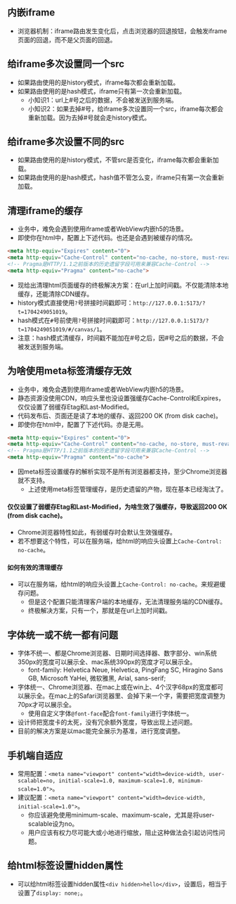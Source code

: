 ## 内嵌iframe
* 浏览器机制：iframe路由发生变化后，点击浏览器的回退按钮，会触发iframe页面的回退，而不是父页面的回退。

## 给iframe多次设置同一个src
* 如果路由使用的是history模式，iframe每次都会重新加载。
* 如果路由使用的是hash模式，iframe只有第一次会重新加载。
  - 小知识1：url上#号之后的数据，不会被发送到服务端。
  - 小知识2：如果去掉#号，给iframe多次设置同一个src，iframe每次都会重新加载。因为去掉#号就会走history模式。

## 给iframe多次设置不同的src
* 如果路由使用的是history模式，不管src是否变化，iframe每次都会重新加载。
* 如果路由使用的是hash模式，hash值不管怎么变，iframe只有第一次会重新加载。

## 清理iframe的缓存
* 业务中，难免会遇到使用iframe或者WebView内嵌h5的场景。
* 即使你在html中，配置上下述代码。也还是会遇到被缓存的情况。
```html
<meta http-equiv="Expires" content="0">
<meta http-equiv="Cache-Control" content="no-cache, no-store, must-revalidate">
<!-- Pragma是HTTP/1.1之前版本的历史遗留字段可用来兼容Cache-Control -->
<meta http-equiv="Pragma" content="no-cache">
```
* 现给出清理html页面缓存的终极解决方案：在url上加时间戳。不仅能清除本地缓存，还能清除CDN缓存。
* history模式直接使用`?`号拼接时间戳即可：`http://127.0.0.1:5173/?t=1704249051019`。
* hash模式在`#`号前使用`?`号拼接时间戳即可：`http://127.0.0.1:5173/?t=1704249051019/#/canvas/1`。
* 注意：hash模式清缓存，时间戳不能加在#号之后，因#号之后的数据，不会被发送到服务端。

## 为啥使用meta标签清缓存无效
* 业务中，难免会遇到使用iframe或者WebView内嵌h5的场景。
* 静态资源没使用CDN，响应头里也没设置强缓存Cache-Control和Expires，仅仅设置了弱缓存Etag和Last-Modified。
* 代码发布后、页面还是读了本地的缓存、返回200 OK (from disk cache)。
* 即使你在html中，配置了下述代码。亦是无用。
```html
<meta http-equiv="Expires" content="0">
<meta http-equiv="Cache-Control" content="no-cache, no-store, must-revalidate">
<!-- Pragma是HTTP/1.1之前版本的历史遗留字段可用来兼容Cache-Control -->
<meta http-equiv="Pragma" content="no-cache">
```
* 因meta标签设置缓存的解析实现不是所有浏览器都支持，至少Chrome浏览器就不支持。
  - 上述使用meta标签管理缓存，是历史遗留的产物，现在基本已经淘汰了。
#### 仅仅设置了弱缓存Etag和Last-Modified，为啥生效了强缓存，导致返回200 OK (from disk cache)。
* Chrome浏览器特性如此，有弱缓存时会默认生效强缓存。
* 若不想要这个特性，可以在服务端，给html的响应头设置上`Cache-Control: no-cache`。
#### 如何有效的清理缓存
* 可以在服务端，给html的响应头设置上`Cache-Control: no-cache`。来规避缓存问题。
  - 但是这个配置只能清理客户端的本地缓存，无法清理服务端的CDN缓存。
  - 终极解决方案，只有一个，那就是在url上加时间戳。

## 字体统一或不统一都有问题
* 字体不统一、都是Chrome浏览器、日期时间选择器、数字部分、win系统350px的宽度可以展示全、mac系统390px的宽度才可以展示全。
  - font-family: Helvetica Neue, Helvetica, PingFang SC, Hiragino Sans GB, Microsoft YaHei, 微软雅黑, Arial, sans-serif;
* 字体统一、Chrome浏览器、在mac上或在win上、4个汉字68px的宽度都可以展示全。在mac上的Safari浏览器里、会掉下来一个字，需要把宽度调整为70px才可以展示全。
  - 使用自定义字体`@font-face`配合`font-family`进行字体统一。
* 设计师把宽度卡的太死，没有冗余额外宽度，导致出现上述问题。
* 目前的解决方案是以mac能完全展示为基准，进行宽度调整。

## 手机端自适应
* 常用配置：`<meta name="viewport" content="width=device-width, user-scalable=no, initial-scale=1.0, maximum-scale=1.0, minimum-scale=1.0">`。
* 建议配置：`<meta name="viewport" content="width=device-width, initial-scale=1.0">`。
  - 你应该避免使用minimum-scale、maximum-scale，尤其是将user-scalable设为no。
  - 用户应该有权力尽可能大或小地进行缩放，阻止这种做法会引起访问性问题。

## 给html标签设置hidden属性
* 可以给html标签设置hidden属性`<div hidden>hello</div>`，设置后，相当于设置了`display: none;`。
